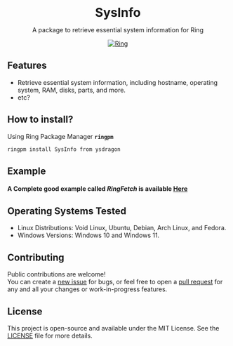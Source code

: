<div align="center">
  <h1 style="margin: auto">SysInfo</h1>

  <p>A package to retrieve essential system information for Ring</p>

  [![Ring](https://img.shields.io/badge/Made%20with-Ring-2D54CB)](https://github.com/ring-lang/ring)
</div>

## Features

- Retrieve essential system information, including hostname, operating system, RAM, disks, parts, and more.
- etc?

## How to install?
Using Ring Package Manager **`ringpm`**

```bash
ringpm install SysInfo from ysdragon
```

## Example
#### A Complete good example called ***RingFetch*** is available [Here](https://github.com/ysdragon/SysInfo/tree/main/examples)

## Operating Systems Tested
- Linux Distributions: Void Linux, Ubuntu, Debian, Arch Linux, and Fedora.
- Windows Versions: Windows 10 and Windows 11.

## Contributing
Public contributions are welcome!  
You can create a [new issue](https://github.com/ysdragon/SysInfo/issues/new) for bugs, or feel free to open a [pull request](https://github.com/ysdragon/SysInfo/pulls) for any and all your changes or work-in-progress features.

## License
This project is open-source and available under the MIT License. See the [LICENSE](https://github.com/ysdragon/SysInfo/blob/main/LICENSE) file for more details.
